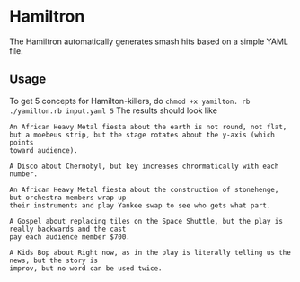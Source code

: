# Hamiltron
The Hamiltron automatically generates smash hits based on a simple YAML file.
## Usage
To get 5 concepts for Hamilton-killers, do
`chmod +x yamilton. rb`
`./yamilton.rb input.yaml 5`
The results should look like
```
An African Heavy Metal fiesta about the earth is not round, not flat,
but a moebeus strip, but the stage rotates about the y-axis (which points
toward audience).

A Disco about Chernobyl, but key increases chrormatically with each number.

An African Heavy Metal fiesta about the construction of stonehenge, but orchestra members wrap up
their instruments and play Yankee swap to see who gets what part.

A Gospel about replacing tiles on the Space Shuttle, but the play is really backwards and the cast
pay each audience member $700.

A Kids Bop about Right now, as in the play is literally telling us the news, but the story is
improv, but no word can be used twice.
```
